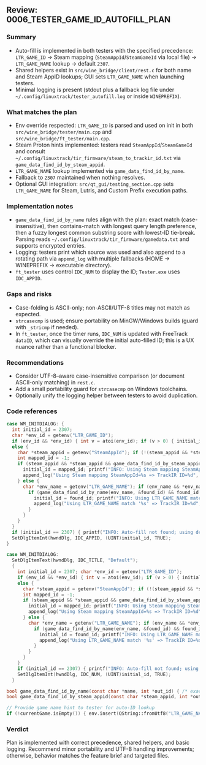 ## Review: 0006_TESTER_GAME_ID_AUTOFILL_PLAN

### Summary
- Auto-fill is implemented in both testers with the specified precedence: `LTR_GAME_ID` → Steam mapping (`SteamAppId`/`SteamGameId` via local file) → `LTR_GAME_NAME` lookup → default `2307`.
- Shared helpers exist in `src/wine_bridge/client/rest.c` for both name and Steam AppID lookups; GUI sets `LTR_GAME_NAME` when launching testers.
- Minimal logging is present (stdout plus a fallback log file under `~/.config/linuxtrack/tester_autofill.log` or inside `WINEPREFIX`).

### What matches the plan
- Env override respected: `LTR_GAME_ID` is parsed and used on init in both `src/wine_bridge/tester/main.cpp` and `src/wine_bridge/ft_tester/main.cpp`.
- Steam Proton hints implemented: testers read `SteamAppId`/`SteamGameId` and consult `~/.config/linuxtrack/tir_firmware/steam_to_trackir_id.txt` via `game_data_find_id_by_steam_appid`.
- `LTR_GAME_NAME` lookup implemented via `game_data_find_id_by_name`.
- Fallback to `2307` maintained when nothing resolves.
- Optional GUI integration: `src/qt_gui/testing_section.cpp` sets `LTR_GAME_NAME` for Steam, Lutris, and Custom Prefix execution paths.

### Implementation notes
- `game_data_find_id_by_name` rules align with the plan: exact match (case-insensitive), then contains-match with longest query length preference, then a fuzzy longest common substring score with lowest-ID tie-break. Parsing reads `~/.config/linuxtrack/tir_firmware/gamedata.txt` and supports encrypted entries.
- Logging: testers print which source was used and also append to a rotating path via `append_log` with multiple fallbacks (HOME → WINEPREFIX → executable directory).
- `ft_tester` uses control `IDC_NUM` to display the ID; `Tester.exe` uses `IDC_APPID`.

### Gaps and risks
- Case-folding is ASCII-only; non-ASCII/UTF-8 titles may not match as expected.
- `strcasecmp` is used; ensure portability on MinGW/Windows builds (guard with `_stricmp` if needed).
- In `ft_tester`, once the timer runs, `IDC_NUM` is updated with FreeTrack `dataID`, which can visually override the initial auto-filled ID; this is a UX nuance rather than a functional blocker.

### Recommendations
- Consider UTF-8–aware case-insensitive comparison (or document ASCII-only matching) in `rest.c`.
- Add a small portability guard for `strcasecmp` on Windows toolchains.
- Optionally unify the logging helper between testers to avoid duplication.

### Code references
```140:175:src/wine_bridge/tester/main.cpp
case WM_INITDIALOG: {
  int initial_id = 2307;
  char *env_id = getenv("LTR_GAME_ID");
  if (env_id && *env_id) { int v = atoi(env_id); if (v > 0) { initial_id = v; printf("INFO: Using LTR_GAME_ID=%d\n", v); append_log("Using LTR_GAME_ID=%d", v); } }
  else {
    char *steam_appid = getenv("SteamAppId"); if (!(steam_appid && *steam_appid)) { steam_appid = getenv("SteamGameId"); }
    int mapped_id = -1;
    if (steam_appid && *steam_appid && game_data_find_id_by_steam_appid(steam_appid, &mapped_id) && mapped_id > 0) {
      initial_id = mapped_id; printf("INFO: Using Steam mapping SteamAppId=%s => TrackIR ID=%d\n", steam_appid, mapped_id);
      append_log("Using Steam mapping SteamAppId=%s => TrackIR ID=%d", steam_appid, mapped_id);
    } else {
      char *env_name = getenv("LTR_GAME_NAME"); if (env_name && *env_name) { int found_id = -1;
        if (game_data_find_id_by_name(env_name, &found_id) && found_id > 0) {
          initial_id = found_id; printf("INFO: Using LTR_GAME_NAME match '%s' => TrackIR ID=%d\n", env_name, found_id);
          append_log("Using LTR_GAME_NAME match '%s' => TrackIR ID=%d", env_name, found_id);
        }
      }
    }
  }
  if (initial_id == 2307) { printf("INFO: Auto-fill not found; using default TrackIR ID=2307\n"); append_log("Auto-fill not found; using default TrackIR ID=2307"); }
  SetDlgItemInt(hwndDlg, IDC_APPID, (UINT)initial_id, TRUE);
}
```

```247:281:src/wine_bridge/ft_tester/main.cpp
case WM_INITDIALOG:
  SetDlgItemText(hwndDlg, IDC_TITLE, "Default");
  {
    int initial_id = 2307; char *env_id = getenv("LTR_GAME_ID");
    if (env_id && *env_id) { int v = atoi(env_id); if (v > 0) { initial_id = v; printf("INFO: Using LTR_GAME_ID=%d\n", v); append_log("Using LTR_GAME_ID=%d", v); } }
    else {
      char *steam_appid = getenv("SteamAppId"); if (!(steam_appid && *steam_appid)) { steam_appid = getenv("SteamGameId"); }
      int mapped_id = -1;
      if (steam_appid && *steam_appid && game_data_find_id_by_steam_appid(steam_appid, &mapped_id) && mapped_id > 0) {
        initial_id = mapped_id; printf("INFO: Using Steam mapping SteamAppId=%s => TrackIR ID=%d\n", steam_appid, mapped_id);
        append_log("Using Steam mapping SteamAppId=%s => TrackIR ID=%d", steam_appid, mapped_id);
      } else {
        char *env_name = getenv("LTR_GAME_NAME"); if (env_name && *env_name) { int found_id = -1;
          if (game_data_find_id_by_name(env_name, &found_id) && found_id > 0) {
            initial_id = found_id; printf("INFO: Using LTR_GAME_NAME match '%s' => TrackIR ID=%d\n", env_name, found_id);
            append_log("Using LTR_GAME_NAME match '%s' => TrackIR ID=%d", env_name, found_id);
          }
        }
      }
    }
    if (initial_id == 2307) { printf("INFO: Auto-fill not found; using default TrackIR ID=2307\n"); append_log("Auto-fill not found; using default TrackIR ID=2307"); }
    SetDlgItemInt(hwndDlg, IDC_NUM, (UINT)initial_id, TRUE);
  }
```

```226:296:src/wine_bridge/client/rest.c
bool game_data_find_id_by_name(const char *name, int *out_id) { /* exact → contains → fuzzy with lowest-ID tie-break */ }
bool game_data_find_id_by_steam_appid(const char *steam_appid, int *out_id) { /* parse steam_to_trackir_id.txt */ }
```

```641:645:src/qt_gui/testing_section.cpp
// Provide game name hint to tester for auto-ID lookup
if (!currentGame.isEmpty()) { env.insert(QString::fromUtf8("LTR_GAME_NAME"), currentGame); }
```

### Verdict
Plan is implemented with correct precedence, shared helpers, and basic logging. Recommend minor portability and UTF-8 handling improvements; otherwise, behavior matches the feature brief and targeted files.


